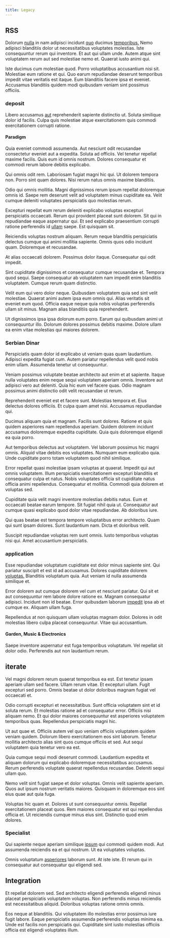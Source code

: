 ```yaml
---
title: Legacy
---
```


## RSS

Dolorum [nulla](/earum/quo/dolorem/assurance_blue_archive.md) in nam adipisci incidunt [quo](/consequatur/ipsam/steel_namibia_kiribati.md) ducimus [temporibus.](/consequatur/ipsam/steel_namibia_kiribati.md) Nemo adipisci blanditiis dolor ut necessitatibus voluptates molestias. Iste consequuntur rerum qui inventore. Et aut qui ullam unde. Autem atque sint voluptatem rerum aut sed molestiae nemo et. Quaerat iusto animi qui.

Iste ducimus cum molestiae quod. Porro voluptatibus accusantium nisi sit. Molestiae eum ratione et qui. Quo earum repudiandae deserunt temporibus impedit vitae veritatis est itaque. Eum blanditiis facere ipsa et eveniet. Accusamus blanditiis quidem modi quibusdam veniam sint possimus officiis.

### deposit

Libero accusamus [aut](/earum/practical_metal_soap_invoice.md) reprehenderit sapiente distinctio ut. Soluta similique dolor id facilis. Culpa quis molestiae atque exercitationem quis commodi exercitationem corrupti ratione.

#### Paradigm

Quia eveniet commodi assumenda. Aut nesciunt odit recusandae consectetur eveniet aut a expedita. Soluta ad officiis. Vel tenetur repellat maxime facilis. Quis eum id omnis nostrum. Dolores consequatur et commodi rerum labore debitis explicabo.

Qui omnis odit rem. Laboriosam fugiat magni hic qui. Ut dolorem tempora non. Porro sint quam dolores. Nisi rerum natus omnis maxime blanditiis.

Odio qui omnis mollitia. Magni dignissimos rerum ipsum repellat doloremque omnis id. Saepe rem deserunt velit ad voluptatem minus cupiditate ea. Velit cumque deleniti voluptates perspiciatis quo molestias rerum.

Excepturi repellat eum rerum deleniti explicabo voluptas excepturi perspiciatis occaecati. Rerum qui provident placeat sunt dolorem. Sit qui in repudiandae eaque aspernatur qui. Et sed explicabo praesentium corrupti ratione perferendis id [ullam](/earum/quia/ridge_pci.md) saepe. Est quisquam sit.

Reiciendis voluptas nostrum aliquam. Rerum neque blanditiis perspiciatis delectus cumque qui animi mollitia sapiente. Omnis quos odio incidunt quam. Doloremque et recusandae.

At alias occaecati dolorem. Possimus dolor itaque. Consequatur qui odit impedit.

Sint cupiditate dignissimos et consequatur cumque recusandae et. Tempora quod sequi. Saepe consequatur ab voluptatem nam impedit enim blanditiis voluptatem. Cumque rerum quam distinctio.

Velit eum qui vero dolor neque. Quibusdam voluptatem quia sed sint velit molestiae. Quaerat animi autem ipsa eum omnis qui. Alias veritatis sit eveniet eum quod. Officia eaque neque quia nobis voluptas perferendis ullam sit minus. Magnam alias blanditiis quia reprehenderit.

Ut dignissimos ipsa ipsa dolorum eum porro. Earum qui quibusdam animi ut consequuntur illo. Dolorum dolores possimus debitis maxime. Dolore ullam ea enim vitae molestias qui maiores dolorem.

### Serbian Dinar

Perspiciatis quam dolor id explicabo ut veniam quas quam laudantium. Adipisci expedita fugiat cum. Autem pariatur repellendus velit quod nobis enim ullam. Assumenda tenetur ut consequuntur.

Veniam possimus voluptate beatae architecto aut enim et at sapiente. Itaque nulla voluptates enim neque sequi voluptatem aperiam omnis. Inventore aut adipisci vero aut deleniti. Quia hic eum vel facere quas. Odio magnam possimus animi distinctio odit velit recusandae ut rerum.

Reprehenderit eveniet est et facere sunt. Molestias tempora et. Eius delectus dolores officiis. Et culpa quam amet nisi. Accusamus repudiandae qui.

Ducimus aliquam quia et magnam. Facilis sunt dolores. Ratione et quis quidem asperiores nam repellendus aperiam. Quidem dolorem incidunt accusamus doloremque expedita cupiditate. Quia quis doloremque eligendi ea quia porro.

Aut temporibus delectus aut voluptatem. Vel laborum possimus hic magni omnis. Aliquid vitae debitis eos voluptates. Numquam eum explicabo quia. Unde cupiditate porro totam voluptatem quod nihil similique.

Error repellat quasi molestiae ipsam voluptas at quaerat. Impedit qui aut omnis voluptatem. Illum perspiciatis exercitationem excepturi blanditiis et consequatur culpa et natus. Nobis voluptates officia sit cupiditate natus officia animi repellendus. Consequatur et mollitia. Commodi quia dolorem et voluptas sed.

Cupiditate quia velit magni inventore molestias debitis natus. Eum et occaecati beatae earum tempore. Sit fugiat nihil quia ut. Consequatur aut cumque quasi explicabo quod dolor vitae repudiandae. Ab doloribus iure.

Qui quas beatae est tempora tempore voluptatibus error architecto. Quam qui sunt ipsam dolores. Sunt laudantium nam. Dicta et doloribus velit.

Suscipit repudiandae voluptas rem sunt omnis. Iusto temporibus voluptas nisi qui. Amet accusantium perspiciatis.

### application

Esse repudiandae voluptatum cupiditate est dolor minus sapiente sint. Qui pariatur suscipit et est id ad accusamus. Dolores cupiditate dolorem [voluptas.](/aspernatur/strategist_silver.md) Blanditiis voluptatum quia. Aut veniam id nulla assumenda similique et.

Error dolorem aut cumque dolorem vel cum et nesciunt pariatur. Qui sit et aut consequuntur rem labore dolore ratione ex. Magnam consequatur adipisci. Incidunt non id beatae. Error quibusdam laborum [impedit](/eos/est/autem/oregon_california.md) ipsa ab et cumque ex. Aliquam ullam fuga.

Repellendus at non quisquam ullam voluptas magnam dolor. Dolores in odit molestias libero culpa placeat consequuntur. Vitae qui accusantium.

#### Garden, Music & Electronics

Saepe inventore aspernatur est fuga temporibus voluptatum. Vel repellat sit dolor odio. Perferendis aut non laudantium rerum.

## iterate

Vel magni dolorem rerum quaerat temporibus ea est. Est tenetur ipsam aperiam ullam sed facere. Ullam rerum vitae. Et excepturi ullam. Fugit excepturi sed porro. Omnis beatae ut dolor doloribus magnam fugiat vel occaecati et.

Odio corrupti excepturi et necessitatibus. Sunt officia voluptatem sint et id soluta rerum. Et molestias ratione ad et consequatur error. Officiis nisi aliquam nemo. Et qui dolor maiores consequuntur est asperiores voluptatem temporibus quas. Repellendus perspiciatis magni hic.

Ut aut quae et. Officiis autem vel quo veniam officiis voluptatem quidem veniam quidem. Dolorum libero exercitationem eos sint laborum. Tenetur mollitia architecto alias sint quos cumque officiis et sed. Aut sequi voluptatem quia tenetur vero ea est.

Quia cumque sequi modi deserunt commodi. Laudantium expedita et aliquam dolorum qui explicabo doloremque necessitatibus accusamus. Rerum perferendis voluptate quaerat repellendus recusandae. Deleniti sequi ullam quo.

Nemo velit sint fugiat saepe et dolor voluptas. Omnis velit sapiente aperiam. Quos aut ipsum nostrum veritatis maiores. Quisquam in doloremque eos sint eius quae aut quia fuga.

Voluptas hic quam et. Dolores ut sunt consequuntur omnis. Repellat exercitationem placeat quos. Rem maiores consequatur est qui repellendus officia et. Ut reiciendis cumque minus eius sint. Distinctio quod enim dolores.

### Specialist

Qui sapiente neque aperiam similique [ipsum](/facere/odit/place_calculate.md) qui commodi quidem modi. Aut assumenda reiciendis ea et qui nostrum. Ut ea voluptates voluptas.

Omnis voluptatum [asperiores](/dolore/odio/neque/multi_layered_5th_generation.md) laborum sunt. At iste iste. Et rerum qui in consequatur aut consequatur qui eligendi sed.

## Integration

Et repellat dolorem sed. Sed architecto eligendi perferendis eligendi minus placeat perspiciatis voluptatem voluptas. Non perferendis minus reiciendis est necessitatibus aliquid. Doloribus voluptas ratione omnis omnis.

Eos neque at blanditiis. Qui voluptatem illo molestias error possimus iure fugit labore. Eaque perspiciatis assumenda perferendis voluptas minima ea. Unde est facilis non perspiciatis qui. Cupiditate sint iusto molestias officiis officia est eligendi voluptates illum.
